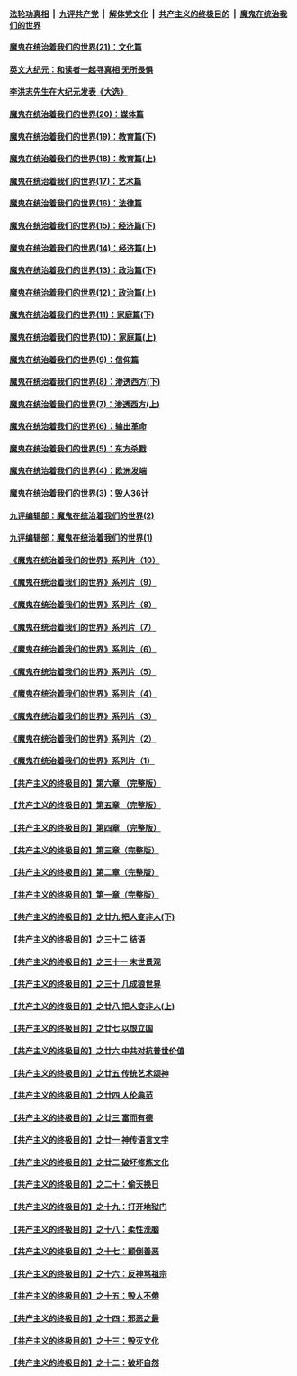 

####  [法轮功真相](../../../../basic/blob/master/README.md?t=12212031) &nbsp;|&nbsp; [九评共产党](../../../../9ping.md/blob/master/README.md?t=12212031) &nbsp;|&nbsp; [解体党文化](../../../../jtdwh.md/blob/master/README.md?t=12212031)  &nbsp;|&nbsp; [共产主义的终极目的](../../../../gczydzjmd.md/blob/master/README.md?t=12212031) &nbsp;|&nbsp; [魔鬼在统治我们的世界](../../../../mgztzwmdsj.md/blob/master/README.md?t=12212031) 

#### [魔鬼在统治着我们的世界(21)：文化篇](../pages/nsc422/n10597706.md?t=12212031) 

#### [英文大纪元：和读者一起寻真相 无所畏惧](../pages/nsc422/n12542027.md?t=12212031) 

#### [李洪志先生在大纪元发表《大选》](../pages/nsc422/n12534746.md?t=12212031) 

#### [魔鬼在统治着我们的世界(20)：媒体篇](../pages/nsc422/n10586579.md?t=12212031) 

#### [魔鬼在统治着我们的世界(19)：教育篇(下)](../pages/nsc422/n10564808.md?t=12212031) 

#### [魔鬼在统治着我们的世界(18)：教育篇(上)](../pages/nsc422/n10526970.md?t=12212031) 

#### [魔鬼在统治着我们的世界(17)：艺术篇](../pages/nsc422/n10499093.md?t=12212031) 

#### [魔鬼在统治着我们的世界(16)：法律篇](../pages/nsc422/n10485969.md?t=12212031) 

#### [魔鬼在统治着我们的世界(15)：经济篇(下)](../pages/nsc422/n10469975.md?t=12212031) 

#### [魔鬼在统治着我们的世界(14)：经济篇(上)](../pages/nsc422/n10457370.md?t=12212031) 

#### [魔鬼在统治着我们的世界(13)：政治篇(下)](../pages/nsc422/n10448270.md?t=12212031) 

#### [魔鬼在统治着我们的世界(12)：政治篇(上)](../pages/nsc422/n10444576.md?t=12212031) 

#### [魔鬼在统治着我们的世界(11)：家庭篇(下)](../pages/nsc422/n10440961.md?t=12212031) 

#### [魔鬼在统治着我们的世界(10)：家庭篇(上)](../pages/nsc422/n10435448.md?t=12212031) 

#### [魔鬼在统治着我们的世界(9)：信仰篇](../pages/nsc422/n10432159.md?t=12212031) 

#### [魔鬼在统治着我们的世界(8)：渗透西方(下)](../pages/nsc422/n10429603.md?t=12212031) 

#### [魔鬼在统治着我们的世界(7)：渗透西方(上)](../pages/nsc422/n10426013.md?t=12212031) 

#### [魔鬼在统治着我们的世界(6)：输出革命](../pages/nsc422/n10421536.md?t=12212031) 

#### [魔鬼在统治着我们的世界(5)：东方杀戮](../pages/nsc422/n10417707.md?t=12212031) 

#### [魔鬼在统治着我们的世界(4)：欧洲发端](../pages/nsc422/n10414890.md?t=12212031) 

#### [魔鬼在统治着我们的世界(3)：毁人36计](../pages/nsc422/n10411583.md?t=12212031) 

#### [九评编辑部：魔鬼在统治着我们的世界(2)](../pages/nsc422/n10410036.md?t=12212031) 

#### [九评编辑部：魔鬼在统治着我们的世界(1)](../pages/nsc422/n10406825.md?t=12212031) 

#### [《魔鬼在统治着我们的世界》系列片（10）](../pages/nsc422/n12292670.md?t=12212031) 

#### [《魔鬼在统治着我们的世界》系列片（9）](../pages/nsc422/n12290859.md?t=12212031) 

#### [《魔鬼在统治着我们的世界》系列片（8）](../pages/nsc422/n12287445.md?t=12212031) 

#### [《魔鬼在统治着我们的世界》系列片（7）](../pages/nsc422/n12283425.md?t=12212031) 

#### [《魔鬼在统治着我们的世界》系列片（6）](../pages/nsc422/n12282314.md?t=12212031) 

#### [《魔鬼在统治着我们的世界》系列片（5）](../pages/nsc422/n12281419.md?t=12212031) 

#### [《魔鬼在统治着我们的世界》系列片（4）](../pages/nsc422/n12274024.md?t=12212031) 

#### [《魔鬼在统治着我们的世界》系列片（3）](../pages/nsc422/n12271322.md?t=12212031) 

#### [《魔鬼在统治着我们的世界》系列片（2）](../pages/nsc422/n12269049.md?t=12212031) 

#### [《魔鬼在统治着我们的世界》系列片（1）](../pages/nsc422/n12267575.md?t=12212031) 

#### [【共产主义的终极目的】第六章 （完整版）](../pages/nsc422/n11428913.md?t=12212031) 

#### [【共产主义的终极目的】第五章 （完整版）](../pages/nsc422/n11428912.md?t=12212031) 

#### [【共产主义的终极目的】第四章 （完整版）](../pages/nsc422/n11428907.md?t=12212031) 

#### [【共产主义的终极目的】第三章（完整版）](../pages/nsc422/n11428848.md?t=12212031) 

#### [【共产主义的终极目的】第二章（完整版）](../pages/nsc422/n11428831.md?t=12212031) 

#### [【共产主义的终极目的】第一章（完整版）](../pages/nsc422/n11417651.md?t=12212031) 

#### [【共产主义的终极目的】之廿九 把人变非人(下)](../pages/nsc422/n11344140.md?t=12212031) 

#### [【共产主义的终极目的】之三十二 结语](../pages/nsc422/n11360535.md?t=12212031) 

#### [【共产主义的终极目的】之三十一 末世景观](../pages/nsc422/n11351129.md?t=12212031) 

#### [【共产主义的终极目的】之三十 几成狼世界](../pages/nsc422/n11348280.md?t=12212031) 

#### [【共产主义的终极目的】之廿八 把人变非人(上)](../pages/nsc422/n11340492.md?t=12212031) 

#### [【共产主义的终极目的】之廿七 以恨立国](../pages/nsc422/n11336944.md?t=12212031) 

#### [【共产主义的终极目的】之廿六 中共对抗普世价值](../pages/nsc422/n11324785.md?t=12212031) 

#### [【共产主义的终极目的】之廿五 传统艺术颂神](../pages/nsc422/n11296396.md?t=12212031) 

#### [【共产主义的终极目的】之廿四 人伦典范](../pages/nsc422/n11296397.md?t=12212031) 

#### [【共产主义的终极目的】之廿三 富而有德](../pages/nsc422/n11283598.md?t=12212031) 

#### [【共产主义的终极目的】之廿一 神传语言文字](../pages/nsc422/n11263265.md?t=12212031) 

#### [【共产主义的终极目的】之廿二 破坏修炼文化](../pages/nsc422/n11245728.md?t=12212031) 

#### [【共产主义的终极目的】之二十：偷天换日](../pages/nsc422/n11238846.md?t=12212031) 

#### [【共产主义的终极目的】之十九：打开地狱门](../pages/nsc422/n11206376.md?t=12212031) 

#### [【共产主义的终极目的】之十八：柔性洗脑](../pages/nsc422/n11199994.md?t=12212031) 

#### [【共产主义的终极目的】之十七：颠倒善恶](../pages/nsc422/n11179782.md?t=12212031) 

#### [【共产主义的终极目的】之十六：反神骂祖宗](../pages/nsc422/n11166798.md?t=12212031) 

#### [【共产主义的终极目的】之十五：毁人不倦](../pages/nsc422/n11166792.md?t=12212031) 

#### [【共产主义的终极目的】之十四：邪恶之最](../pages/nsc422/n11150249.md?t=12212031) 

#### [【共产主义的终极目的】之十三：毁灭文化](../pages/nsc422/n11135227.md?t=12212031) 

#### [【共产主义的终极目的】之十二：破坏自然](../pages/nsc422/n11135214.md?t=12212031) 

